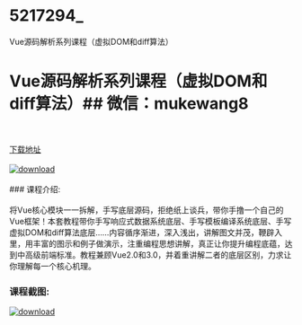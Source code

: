 # 5217294_
Vue源码解析系列课程（虚拟DOM和diff算法）
# Vue源码解析系列课程（虚拟DOM和diff算法）## 微信：mukewang8
<br/></br>[下载地址](http://www.36tz.cn/article/5217294 "下载地址")
<br/></br>[![download](http://36tz.cn/muke_img/2020_12_1-135-300x181.png "下载地址")](http://www.36tz.cn/article/5217294 "下载地址")
<br/></br>### 课程介绍:<br/></br>将Vue核心模块一一拆解，手写底层源码，拒绝纸上谈兵，带你手撸一个自己的Vue框架！本套教程带你手写响应式数据系统底层、手写模板编译系统底层、手写虚拟DOM和diff算法底层……内容循序渐进，深入浅出，讲解图文并茂，鞭辟入里，用丰富的图示和例子做演示，注重编程思想讲解，真正让你提升编程底蕴，达到中高级前端标准。教程兼顾Vue2.0和3.0，并着重讲解二者的底层区别，力求让你理解每一个核心机理。

### 课程截图:
[![download](http://36tz.cn/muke_img/2020_12_2-128.png "下载地址")](http://www.36tz.cn/article/5217294 "下载地址")
